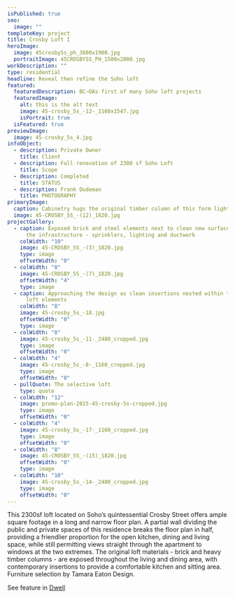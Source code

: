 ```yaml
---
isPublished: true
seo:
  image: ""
templateKey: project
title: Crosby Loft I
heroImage:
  image: 45crosby5s_ph_3800x1900.jpg
  portraitImage: 45CROSBY5S_PH_1500x2000.jpg
workDescription: ""
type: residential
headline: Reveal then refine the Soho loft
featured:
  featuredDescription: BC—OAs first of many Soho loft projects
  featuredImage:
    alt: this is the alt text
    image: 45-crosby_5s_-12-_1160x1547.jpg
    isPortrait: true
  isFeatured: true
previewImage:
  image: 45-crosby_5s_4.jpg
infoObject:
  - description: Private Owner
    title: Client
  - description: Full renovation of 2300 sf Soho Loft
    title: Scope
  - description: Completed
    title: STATUS
  - description: Frank Oudeman
    title: PHOTOGRAPHY
primaryImage:
  caption: Cabinetry hugs the original timber column of this form lightbulb factory
  image: 45-CROSBY_5S_-(12)_1820.jpg
projectGallery:
  - caption: Exposed brick and steel elements next to clean new surfaces concealing
      the infrastructure - sprinklers, lighting and ductwork
    colWidth: "10"
    image: 45-CROSBY_5S_-(3)_1820.jpg
    type: image
    offsetWidth: "0"
  - colWidth: "8"
    image: 45-CROSBY_5S_-(7)_1820.jpg
    offsetWidth: "4"
    type: image
  - caption: Approaching the design as clean insertions nested within the industrial
      loft elements
    colWidth: "8"
    image: 45-crosby_5s_-18.jpg
    offsetWidth: "0"
    type: image
  - colWidth: "8"
    image: 45-crosby_5s_-11-_2480_cropped.jpg
    type: image
    offsetWidth: "0"
  - colWidth: "4"
    image: 45-crosby_5s_-8-_1160_cropped.jpg
    type: image
    offsetWidth: "0"
  - pullQuote: The selective loft
    type: quote
  - colWidth: "12"
    image: promo-plan-2015-45-crosby-5s-cropped.jpg
    type: image
    offsetWidth: "0"
  - colWidth: "4"
    image: 45-crosby_5s_-17-_1160_cropped.jpg
    type: image
    offsetWidth: "0"
  - colWidth: "8"
    image: 45-CROSBY_5S_-(15)_1820.jpg
    offsetWidth: "0"
    type: image
  - colWidth: "10"
    image: 45-crosby_5s_-14-_2480_cropped.jpg
    type: image
    offsetWidth: "0"
---
```

This 2300sf loft located on Soho’s quintessential Crosby Street offers ample square footage in a long and narrow floor plan. A partial wall dividing the public and private spaces of this residence breaks the floor plan in half, providing a friendlier proportion for the open kitchen, dining and living space, while still permitting views straight through the apartment to windows at the two extremes. The original loft materials - brick and heavy timber columns - are exposed throughout the living and dining area, with contemporary insertions to provide a comfortable kitchen and sitting area. Furniture selection by Tamara Eaton Design.

See feature in [Dwell](https://www.dwell.com/collection/a-renovated-loft-in-soho-628c9992)
